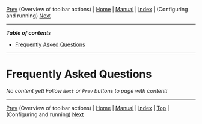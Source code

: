 [Prev](AdvToolbarAct) (Overview of toolbar actions) | [Home](Home) | [Manual](DocMain) | [Index](AxAdvIndex) | (Configuring and running) [Next](DocFaqConfig)
- - -
 
***Table of contents***

* [Frequently Asked Questions](#frequently-asked-questions)

* * * * * * * * * *
 
# Frequently Asked Questions

_No content yet! Follow `Next` or `Prev` buttons to page with content!_

- - -
[Prev](AdvToolbarAct) (Overview of toolbar actions) | [Home](Home) | [Manual](DocMain) | [Index](AxAdvIndex) | [Top](#) | (Configuring and running) [Next](DocFaqConfig)
